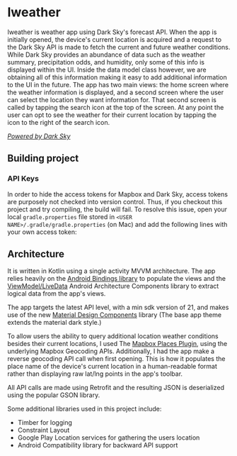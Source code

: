 # Iweather
Iweather is  weather app using Dark Sky's forecast API. When the app is initially opened, the device's current location is acquired and a request to the Dark Sky API is made to fetch the current and future weather conditions. While Dark Sky provides an abundance of data such as the weather summary, precipitation odds, and humidity, only some of this info is displayed within the UI. Inside the data model class however, we are obtaining all of this information making it easy to add additional information to the UI in the future. The app has two main views: the home screen where the weather information is displayed, and a second screen where the user can select the location they want information for. That second screen is called by tapping the search icon at the top of the screen. At any point the user can opt to see the weather for their current location by tapping the icon to the right of the search icon.

[_Powered by Dark Sky_](https://darksky.net/poweredby/)
## Building project

### API Keys
In order to hide the access tokens for Mapbox and Dark Sky, access tokens are purposely not checked into version control. Thus, if you checkout this project and try compiling, the build will fail. To resolve this issue, open your local `gradle.properties` file stored in `<USER NAME>/.gradle/gradle.properties` (on Mac) and add the following lines with your own access token:

## Architecture
It is written in Kotlin using a single activity MVVM architecture. The app relies heavily on the [Android Bindings library](https://developer.android.com/topic/libraries/data-binding/) to populate the views and the [ViewModel/LiveData](https://developer.android.com/topic/libraries/architecture/viewmodel) Android Architecture Components library to extract logical data from the app's views.

The app targets the latest API level, with a min sdk version of 21, and makes use of the new [Material Design Components](https://material.io/develop/android/docs/getting-started/) library (The base app theme extends the material dark style.)

To allow users the ability to query additional location weather conditions besides their current locations, I used The [Mapbox Places Plugin](https://github.com/mapbox/mapbox-plugins-android/tree/master/plugin-places), using the underlying Mapbox Geocoding APIs. Additionally, I had the app make a reverse geocoding API call when first opening. This is how it populates the place name of the device's current location in a human-readable format rather than displaying raw lat/lng points in the app's toolbar.

All API calls are made using Retrofit and the resulting JSON is deserialized using the popular GSON library.

Some additional libraries used in this project include:
- Timber for logging
- Constraint Layout
- Google Play Location services for gathering the users location
- Android Compatibility library for backward API support
